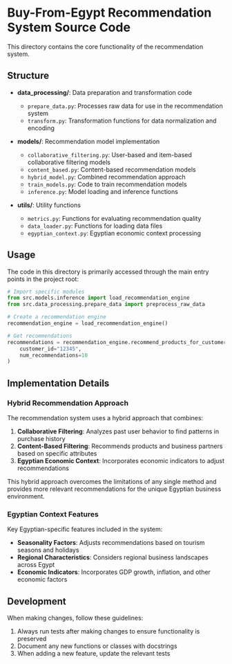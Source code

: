 # Buy-From-Egypt Recommendation System Source Code

This directory contains the core functionality of the recommendation system.

## Structure

- **data_processing/**: Data preparation and transformation code
  - `prepare_data.py`: Processes raw data for use in the recommendation system
  - `transform.py`: Transformation functions for data normalization and encoding

- **models/**: Recommendation model implementation
  - `collaborative_filtering.py`: User-based and item-based collaborative filtering models
  - `content_based.py`: Content-based recommendation models
  - `hybrid_model.py`: Combined recommendation approach
  - `train_models.py`: Code to train recommendation models
  - `inference.py`: Model loading and inference functions

- **utils/**: Utility functions
  - `metrics.py`: Functions for evaluating recommendation quality
  - `data_loader.py`: Functions for loading data files
  - `egyptian_context.py`: Egyptian economic context processing

## Usage

The code in this directory is primarily accessed through the main entry points in the project root:

```python
# Import specific modules
from src.models.inference import load_recommendation_engine
from src.data_processing.prepare_data import preprocess_raw_data

# Create a recommendation engine
recommendation_engine = load_recommendation_engine()

# Get recommendations
recommendations = recommendation_engine.recommend_products_for_customer(
    customer_id="12345", 
    num_recommendations=10
)
```

## Implementation Details

### Hybrid Recommendation Approach

The recommendation system uses a hybrid approach that combines:

1. **Collaborative Filtering**: Analyzes past user behavior to find patterns in purchase history
2. **Content-Based Filtering**: Recommends products and business partners based on specific attributes
3. **Egyptian Economic Context**: Incorporates economic indicators to adjust recommendations

This hybrid approach overcomes the limitations of any single method and provides more relevant recommendations for the unique Egyptian business environment.

### Egyptian Context Features

Key Egyptian-specific features included in the system:

- **Seasonality Factors**: Adjusts recommendations based on tourism seasons and holidays
- **Regional Characteristics**: Considers regional business landscapes across Egypt
- **Economic Indicators**: Incorporates GDP growth, inflation, and other economic factors

## Development

When making changes, follow these guidelines:

1. Always run tests after making changes to ensure functionality is preserved
2. Document any new functions or classes with docstrings
3. When adding a new feature, update the relevant tests